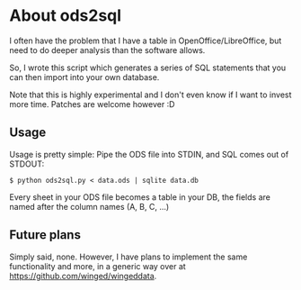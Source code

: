 
About ods2sql
=============

I often have the problem that I have a table in OpenOffice/LibreOffice, but need to do deeper analysis than the software allows.

So, I wrote this script which generates a series of SQL statements that you can then import into your own database.

Note that this is highly experimental and I don't even know if I want to invest more time. Patches are welcome however :D

Usage
-----

Usage is pretty simple: Pipe the ODS file into STDIN, and SQL comes out of STDOUT:


    $ python ods2sql.py < data.ods | sqlite data.db

Every sheet in your ODS file becomes a table in your DB, the fields are named after the column names (A, B, C, ...)


Future plans
------------

Simply said, none. However, I have plans to implement the same functionality and more, in a generic way over at https://github.com/winged/wingeddata.


